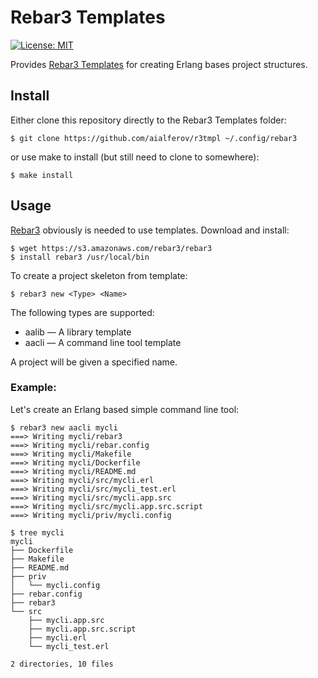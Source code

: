 # Rebar3 Templates

[![License: MIT][MIT badge]][MIT]

Provides [Rebar3 Templates] for creating Erlang bases project structures.

## Install

Either clone this repository directly to the Rebar3 Templates folder:

```
$ git clone https://github.com/aialferov/r3tmpl ~/.config/rebar3
```

or use make to install (but still need to clone to somewhere):

```
$ make install
```

## Usage

[Rebar3] obviously is needed to use templates. Download and install:

```
$ wget https://s3.amazonaws.com/rebar3/rebar3
$ install rebar3 /usr/local/bin
```

To create a project skeleton from template:

```
$ rebar3 new <Type> <Name>
```

The following types are supported:

- aalib — A library template
- aacli — A command line tool template

A project will be given a specified name.

### Example:

Let's create an Erlang based simple command line tool:

```
$ rebar3 new aacli mycli
===> Writing mycli/rebar3
===> Writing mycli/rebar.config
===> Writing mycli/Makefile
===> Writing mycli/Dockerfile
===> Writing mycli/README.md
===> Writing mycli/src/mycli.erl
===> Writing mycli/src/mycli_test.erl
===> Writing mycli/src/mycli.app.src
===> Writing mycli/src/mycli.app.src.script
===> Writing mycli/priv/mycli.config

$ tree mycli
mycli
├── Dockerfile
├── Makefile
├── README.md
├── priv
│   └── mycli.config
├── rebar.config
├── rebar3
└── src
    ├── mycli.app.src
    ├── mycli.app.src.script
    ├── mycli.erl
    └── mycli_test.erl

2 directories, 10 files
```

<!-- Links -->
[MIT]: https://opensource.org/licenses/MIT
[Rebar3]: https://www.rebar3.org
[Rebar3 Templates]: https://www.rebar3.org/docs/using-templates

<!-- Badges -->
[MIT badge]: https://img.shields.io/badge/License-MIT-yellow.svg?style=flat-square
